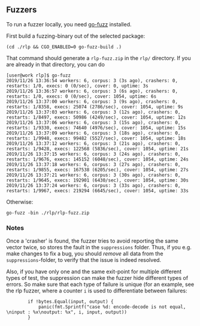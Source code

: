 ## Fuzzers

To run a fuzzer locally, you need [go-fuzz](https://github.com/dvyukov/go-fuzz)
installed.

First build a fuzzing-binary out of the selected package:

```
(cd ./rlp && CGO_ENABLED=0 go-fuzz-build .)
```

That command should generate a `rlp-fuzz.zip` in the `rlp/` directory. If you
are already in that directory, you can do

```
[user@work rlp]$ go-fuzz
2019/11/26 13:36:54 workers: 6, corpus: 3 (3s ago), crashers: 0, restarts: 1/0, execs: 0 (0/sec), cover: 0, uptime: 3s
2019/11/26 13:36:57 workers: 6, corpus: 3 (6s ago), crashers: 0, restarts: 1/0, execs: 0 (0/sec), cover: 1054, uptime: 6s
2019/11/26 13:37:00 workers: 6, corpus: 3 (9s ago), crashers: 0, restarts: 1/8358, execs: 25074 (2786/sec), cover: 1054, uptime: 9s
2019/11/26 13:37:03 workers: 6, corpus: 3 (12s ago), crashers: 0, restarts: 1/8497, execs: 50986 (4249/sec), cover: 1054, uptime: 12s
2019/11/26 13:37:06 workers: 6, corpus: 3 (15s ago), crashers: 0, restarts: 1/9330, execs: 74640 (4976/sec), cover: 1054, uptime: 15s
2019/11/26 13:37:09 workers: 6, corpus: 3 (18s ago), crashers: 0, restarts: 1/9948, execs: 99482 (5527/sec), cover: 1054, uptime: 18s
2019/11/26 13:37:12 workers: 6, corpus: 3 (21s ago), crashers: 0, restarts: 1/9428, execs: 122568 (5836/sec), cover: 1054, uptime: 21s
2019/11/26 13:37:15 workers: 6, corpus: 3 (24s ago), crashers: 0, restarts: 1/9676, execs: 145152 (6048/sec), cover: 1054, uptime: 24s
2019/11/26 13:37:18 workers: 6, corpus: 3 (27s ago), crashers: 0, restarts: 1/9855, execs: 167538 (6205/sec), cover: 1054, uptime: 27s
2019/11/26 13:37:21 workers: 6, corpus: 3 (30s ago), crashers: 0, restarts: 1/9645, execs: 192901 (6430/sec), cover: 1054, uptime: 30s
2019/11/26 13:37:24 workers: 6, corpus: 3 (33s ago), crashers: 0, restarts: 1/9967, execs: 219294 (6645/sec), cover: 1054, uptime: 33s

```

Otherwise:

```
go-fuzz -bin ./rlp/rlp-fuzz.zip
```

### Notes

Once a 'crasher' is found, the fuzzer tries to avoid reporting the same vector
twice, so stores the fault in the `suppressions` folder. Thus, if you
e.g. make changes to fix a bug, you should _remove_ all data from
the `suppressions`-folder, to verify that the issue is indeed resolved.

Also, if you have only one and the same exit-point for multiple different types
of test, the suppression can make the fuzzer hide different types of errors. So
make
sure that each type of failure is unique (for an example, see the rlp fuzzer,
where a counter `i` is used to differentiate between failures:

```golang
		if !bytes.Equal(input, output) {
			panic(fmt.Sprintf("case %d: encode-decode is not equal, \ninput : %x\noutput: %x", i, input, output))
		}
```


